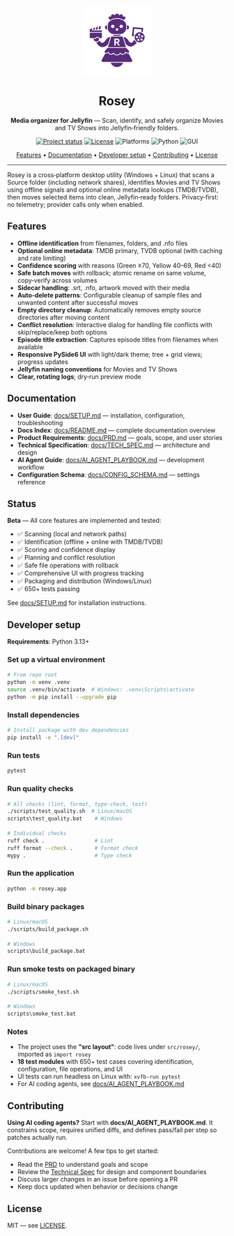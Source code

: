 <p align="center">
	<img src="./graphics/logo.png" alt="Rosey logo" width="160" />
</p>

<h1 align="center">Rosey</h1>

<p align="center"><b>Media organizer for Jellyfin</b> — Scan, identify, and safely organize Movies and TV Shows into Jellyfin‑friendly folders.</p>

<p align="center">
	<a href="https://img.shields.io/badge/status-beta-brightgreen"><img alt="Project status" src="https://img.shields.io/badge/status-beta-brightgreen"></a>
	<a href="LICENSE"><img alt="License" src="https://img.shields.io/badge/license-MIT-green"></a>
	<img alt="Platforms" src="https://img.shields.io/badge/platforms-Windows%20%26%20Linux-8A2BE2">
	<img alt="Python" src="https://img.shields.io/badge/python-3.13-blue">
	<img alt="GUI" src="https://img.shields.io/badge/GUI-PySide6-41b883">
</p>

<p align="center">
	<a href="#features">Features</a> •
	<a href="#documentation">Documentation</a> •
	<a href="#developer-setup">Developer setup</a> •
	<a href="#contributing">Contributing</a> •
	<a href="#license">License</a>
</p>

---

Rosey is a cross‑platform desktop utility (Windows + Linux) that scans a Source folder (including network shares), identifies Movies and TV Shows using offline signals and optional online metadata lookups (TMDB/TVDB), then moves selected items into clean, Jellyfin‑ready folders. Privacy‑first: no telemetry; provider calls only when enabled.

## Features

- **Offline identification** from filenames, folders, and .nfo files
- **Optional online metadata**: TMDB primary, TVDB optional (with caching and rate limiting)
- **Confidence scoring** with reasons (Green ≥70, Yellow 40–69, Red <40)
- **Safe batch moves** with rollback; atomic rename on same volume, copy‑verify across volumes
- **Sidecar handling**: .srt, .nfo, artwork moved with their media
- **Auto-delete patterns**: Configurable cleanup of sample files and unwanted content after successful moves
- **Empty directory cleanup**: Automatically removes empty source directories after moving content
- **Conflict resolution**: Interactive dialog for handling file conflicts with skip/replace/keep both options
- **Episode title extraction**: Captures episode titles from filenames when available
- **Responsive PySide6 UI** with light/dark theme; tree + grid views; progress updates
- **Jellyfin naming conventions** for Movies and TV Shows
- **Clear, rotating logs**; dry‑run preview mode

## Documentation

- **User Guide**: [docs/SETUP.md](./docs/SETUP.md) — installation, configuration, troubleshooting
- **Docs Index**: [docs/README.md](./docs/README.md) — complete documentation overview
- **Product Requirements**: [docs/PRD.md](./docs/PRD.md) — goals, scope, and user stories
- **Technical Specification**: [docs/TECH_SPEC.md](./docs/TECH_SPEC.md) — architecture and design
- **AI Agent Guide**: [docs/AI_AGENT_PLAYBOOK.md](./docs/AI_AGENT_PLAYBOOK.md) — development workflow
- **Configuration Schema**: [docs/CONFIG_SCHEMA.md](./docs/CONFIG_SCHEMA.md) — settings reference

## Status

**Beta** — All core features are implemented and tested:
- ✅ Scanning (local and network paths)
- ✅ Identification (offline + online with TMDB/TVDB)
- ✅ Scoring and confidence display
- ✅ Planning and conflict resolution
- ✅ Safe file operations with rollback
- ✅ Comprehensive UI with progress tracking
- ✅ Packaging and distribution (Windows/Linux)
- ✅ 650+ tests passing

See [docs/SETUP.md](./docs/SETUP.md) for installation instructions.

## Developer setup

**Requirements**: Python 3.13+

### Set up a virtual environment

```bash
# From repo root
python -m venv .venv
source .venv/bin/activate  # Windows: .venv\Scripts\activate
python -m pip install --upgrade pip
```

### Install dependencies

```bash
# Install package with dev dependencies
pip install -e ".[dev]"
```

### Run tests

```bash
pytest
```

### Run quality checks

```bash
# All checks (lint, format, type-check, test)
./scripts/test_quality.sh  # Linux/macOS
scripts\test_quality.bat    # Windows

# Individual checks
ruff check .                # Lint
ruff format --check .       # Format check
mypy .                      # Type check
```

### Run the application

```bash
python -m rosey.app
```

### Build binary packages

```bash
# Linux/macOS
./scripts/build_package.sh

# Windows
scripts\build_package.bat
```

### Run smoke tests on packaged binary

```bash
# Linux/macOS
./scripts/smoke_test.sh

# Windows
scripts\smoke_test.bat
```

### Notes

- The project uses the **"src layout"**: code lives under `src/rosey/`, imported as `import rosey`
- **18 test modules** with 650+ test cases covering identification, configuration, file operations, and UI
- UI tests can run headless on Linux with: `xvfb-run pytest`
- For AI coding agents, see [docs/AI_AGENT_PLAYBOOK.md](./docs/AI_AGENT_PLAYBOOK.md)

## Contributing

**Using AI coding agents?** Start with **docs/AI_AGENT_PLAYBOOK.md**.
It constrains scope, requires unified diffs, and defines pass/fail per step so patches actually run.

Contributions are welcome! A few tips to get started:

- Read the [PRD](./docs/PRD.md) to understand goals and scope
- Review the [Technical Spec](./docs/TECH_SPEC.md) for design and component boundaries
- Discuss larger changes in an issue before opening a PR
- Keep docs updated when behavior or decisions change

## License

MIT — see [LICENSE](./LICENSE).
